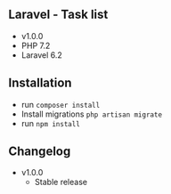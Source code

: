 ## Laravel - Task list
 - v1.0.0
 - PHP 7.2
 - Laravel 6.2

## Installation
 - run `composer install`
 - Install migrations `php artisan migrate `
 - run `npm install`

## Changelog

 - v1.0.0
	 - Stable release 
